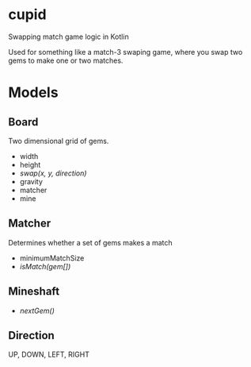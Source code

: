 # cupid
Swapping match game logic in Kotlin

Used for something like a match-3 swaping game, where you swap two gems to make one or two matches.

# Models

## Board

Two dimensional grid of gems.

* width
* height
* _swap(x, y, direction)_
* gravity
* matcher
* mine

## Matcher

Determines whether a set of gems makes a match

* minimumMatchSize
* _isMatch(gem[])_

## Mineshaft

* _nextGem()_

## Direction
UP, DOWN, LEFT, RIGHT
